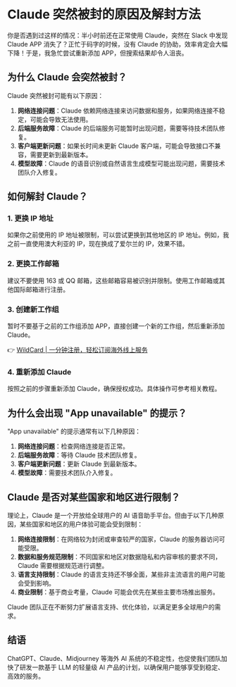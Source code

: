 # Claude 突然被封的原因及解封方法

你是否遇到过这样的情况：半小时前还在正常使用 Claude，突然在 Slack 中发现 Claude APP 消失了？正忙于码字的时候，没有 Claude 的协助，效率肯定会大幅下降！于是，我急忙尝试重新添加 APP，但搜索结果却令人沮丧。

## 为什么 Claude 会突然被封？

Claude 突然被封可能有以下原因：

1. **网络连接问题**：Claude 依赖网络连接来访问数据和服务，如果网络连接不稳定，可能会导致无法使用。
2. **后端服务故障**：Claude 的后端服务可能暂时出现问题，需要等待技术团队修复。
3. **客户端更新问题**：如果长时间未更新 Claude 客户端，可能会导致接口不兼容，需要更新到最新版本。
4. **模型故障**：Claude 的语音识别或自然语言生成模型可能出现问题，需要技术团队介入修复。

## 如何解封 Claude？

### 1. 更换 IP 地址
如果你之前使用的 IP 地址被限制，可以尝试更换到其他地区的 IP 地址。例如，我之前一直使用澳大利亚的 IP，现在换成了爱尔兰的 IP，效果不错。

### 2. 更换工作邮箱
建议不要使用 163 或 QQ 邮箱，这些邮箱容易被识别并限制。使用工作邮箱或其他国际邮箱进行注册。

### 3. 创建新工作组
暂时不要基于之前的工作组添加 APP，直接创建一个新的工作组，然后重新添加 Claude。

👉 [WildCard | 一分钟注册，轻松订阅海外线上服务](https://bbtdd.com/WildCard)

### 4. 重新添加 Claude
按照之前的步骤重新添加 Claude，确保授权成功。具体操作可参考相关教程。

## 为什么会出现 "App unavailable" 的提示？

"App unavailable" 的提示通常有以下几种原因：

1. **网络连接问题**：检查网络连接是否正常。
2. **后端服务故障**：等待 Claude 技术团队修复。
3. **客户端更新问题**：更新 Claude 到最新版本。
4. **模型故障**：需要技术团队介入修复。

## Claude 是否对某些国家和地区进行限制？

理论上，Claude 是一个开放给全球用户的 AI 语音助手平台。但由于以下几种原因，某些国家和地区的用户体验可能会受到限制：

1. **网络连接限制**：在网络较为封闭或审查较严的国家，Claude 的服务器访问可能受限。
2. **数据和服务规范限制**：不同国家和地区对数据隐私和内容审核的要求不同，Claude 需要根据规范进行调整。
3. **语言支持限制**：Claude 的语言支持还不够全面，某些非主流语言的用户可能会受到影响。
4. **商业限制**：基于商业考量，Claude 可能会优先在某些主要市场推出服务。

Claude 团队正在不断努力扩展语言支持、优化体验，以满足更多全球用户的需求。

## 结语

ChatGPT、Claude、Midjourney 等海外 AI 系统的不稳定性，也促使我们团队加快了研发一款基于 LLM 的轻量级 AI 产品的计划，以确保用户能够享受到稳定、高效的服务。